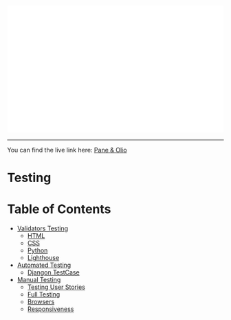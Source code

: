 <div style="text-align:center">
  <img src="./documentation/readme/logo.svg" alt="Logo">
</div>
<hr>

You can find the live link here: [Pane & Olio](https://)

# Testing

# Table of Contents


- [Validators Testing](#validators-testing)
    * [HTML](#html)
    * [CSS](#css)
    * [Python](#python)
    * [Lighthouse](#lighthouse)
- [Automated Testing](#automated-testing)
    * [Djangon TestCase](#django-testcase)
- [Manual Testing](#manual-testing)
    * [Testing User Stories](#testing-user-stories)
    * [Full Testing](#full-testing)
    * [Browsers](#browsers)
    * [Responsiveness](#responsiveness)